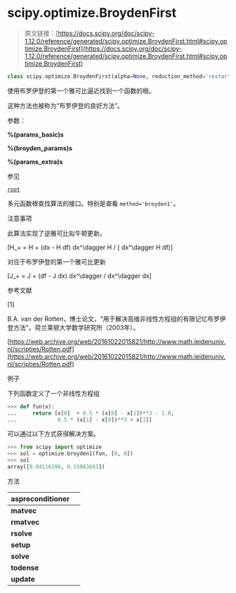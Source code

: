 # scipy.optimize.BroydenFirst

> 原文链接：[https://docs.scipy.org/doc/scipy-1.12.0/reference/generated/scipy.optimize.BroydenFirst.html#scipy.optimize.BroydenFirst](https://docs.scipy.org/doc/scipy-1.12.0/reference/generated/scipy.optimize.BroydenFirst.html#scipy.optimize.BroydenFirst)

```py
class scipy.optimize.BroydenFirst(alpha=None, reduction_method='restart', max_rank=None)
```

使用布罗伊登的第一个雅可比逼近找到一个函数的根。

这种方法也被称为“布罗伊登的良好方法”。

参数：

**%(params_basic)s**

**%(broyden_params)s**

**%(params_extra)s**

参见

[`root`](https://docs.scipy.org/doc/scipy-1.12.0/reference/generated/scipy.optimize.root.html#scipy.optimize.root "scipy.optimize.root")

多元函数根查找算法的接口。特别是查看 `method='broyden1'`。

注意事项

此算法实现了逆雅可比拟牛顿更新。

\[H_+ = H + (dx - H df) dx^\dagger H / ( dx^\dagger H df)\]

对应于布罗伊登的第一个雅可比更新

\[J_+ = J + (df - J dx) dx^\dagger / dx^\dagger dx\]

参考文献

[1]

B.A. van der Rotten，博士论文，"用于解决高维非线性方程组的有限记忆布罗伊登方法"。荷兰莱顿大学数学研究所（2003年）。

[https://web.archive.org/web/20161022015821/http://www.math.leidenuniv.nl/scripties/Rotten.pdf](https://web.archive.org/web/20161022015821/http://www.math.leidenuniv.nl/scripties/Rotten.pdf)

例子

下列函数定义了一个非线性方程组

```py
>>> def fun(x):
...     return [x[0]  + 0.5 * (x[0] - x[1])**3 - 1.0,
...             0.5 * (x[1] - x[0])**3 + x[1]] 
```

可以通过以下方式获得解决方案。

```py
>>> from scipy import optimize
>>> sol = optimize.broyden1(fun, [0, 0])
>>> sol
array([0.84116396, 0.15883641]) 
```

方法

| **aspreconditioner** |  |
| --- | --- |
| **matvec** |  |
| **rmatvec** |  |
| **rsolve** |  |
| **setup** |  |
| **solve** |  |
| **todense** |  |
| **update** |  |
